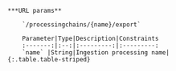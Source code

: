     ***URL params**

        `/processingchains/{name}/export`

        Parameter|Type|Description|Constraints
        :-------:|:--:|:---------:|:---------:
        `name` |String|Ingestion processing name|
    {:.table.table-striped}

